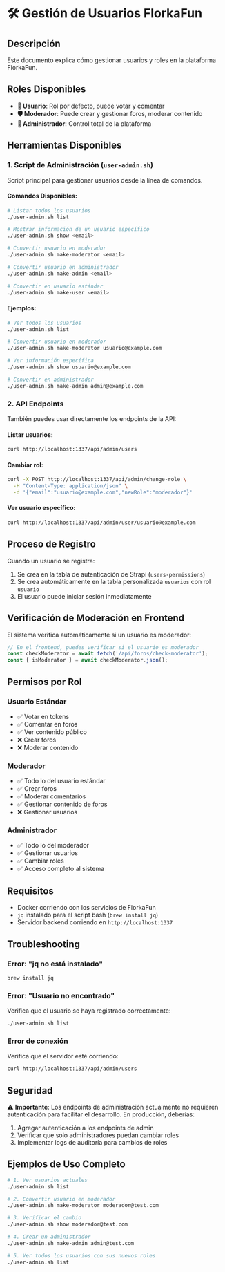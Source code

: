 # 🛠️ Gestión de Usuarios FlorkaFun

## Descripción

Este documento explica cómo gestionar usuarios y roles en la plataforma FlorkaFun.

## Roles Disponibles

- **👤 Usuario**: Rol por defecto, puede votar y comentar
- **🛡️ Moderador**: Puede crear y gestionar foros, moderar contenido
- **👑 Administrador**: Control total de la plataforma

## Herramientas Disponibles

### 1. Script de Administración (`user-admin.sh`)

Script principal para gestionar usuarios desde la línea de comandos.

#### Comandos Disponibles:

```bash
# Listar todos los usuarios
./user-admin.sh list

# Mostrar información de un usuario específico
./user-admin.sh show <email>

# Convertir usuario en moderador
./user-admin.sh make-moderator <email>

# Convertir usuario en administrador
./user-admin.sh make-admin <email>

# Convertir en usuario estándar
./user-admin.sh make-user <email>
```

#### Ejemplos:

```bash
# Ver todos los usuarios
./user-admin.sh list

# Convertir usuario en moderador
./user-admin.sh make-moderator usuario@example.com

# Ver información específica
./user-admin.sh show usuario@example.com

# Convertir en administrador
./user-admin.sh make-admin admin@example.com
```

### 2. API Endpoints

También puedes usar directamente los endpoints de la API:

#### Listar usuarios:
```bash
curl http://localhost:1337/api/admin/users
```

#### Cambiar rol:
```bash
curl -X POST http://localhost:1337/api/admin/change-role \
  -H "Content-Type: application/json" \
  -d '{"email":"usuario@example.com","newRole":"moderador"}'
```

#### Ver usuario específico:
```bash
curl http://localhost:1337/api/admin/user/usuario@example.com
```

## Proceso de Registro

Cuando un usuario se registra:

1. Se crea en la tabla de autenticación de Strapi (`users-permissions`)
2. Se crea automáticamente en la tabla personalizada `usuarios` con rol `usuario`
3. El usuario puede iniciar sesión inmediatamente

## Verificación de Moderación en Frontend

El sistema verifica automáticamente si un usuario es moderador:

```javascript
// En el frontend, puedes verificar si el usuario es moderador
const checkModerator = await fetch('/api/foros/check-moderator');
const { isModerator } = await checkModerator.json();
```

## Permisos por Rol

### Usuario Estándar
- ✅ Votar en tokens
- ✅ Comentar en foros
- ✅ Ver contenido público
- ❌ Crear foros
- ❌ Moderar contenido

### Moderador
- ✅ Todo lo del usuario estándar
- ✅ Crear foros
- ✅ Moderar comentarios
- ✅ Gestionar contenido de foros
- ❌ Gestionar usuarios

### Administrador
- ✅ Todo lo del moderador
- ✅ Gestionar usuarios
- ✅ Cambiar roles
- ✅ Acceso completo al sistema

## Requisitos

- Docker corriendo con los servicios de FlorkaFun
- `jq` instalado para el script bash (`brew install jq`)
- Servidor backend corriendo en `http://localhost:1337`

## Troubleshooting

### Error: "jq no está instalado"
```bash
brew install jq
```

### Error: "Usuario no encontrado"
Verifica que el usuario se haya registrado correctamente:
```bash
./user-admin.sh list
```

### Error de conexión
Verifica que el servidor esté corriendo:
```bash
curl http://localhost:1337/api/admin/users
```

## Seguridad

⚠️ **Importante**: Los endpoints de administración actualmente no requieren autenticación para facilitar el desarrollo. En producción, deberías:

1. Agregar autenticación a los endpoints de admin
2. Verificar que solo administradores puedan cambiar roles
3. Implementar logs de auditoría para cambios de roles

## Ejemplos de Uso Completo

```bash
# 1. Ver usuarios actuales
./user-admin.sh list

# 2. Convertir usuario en moderador
./user-admin.sh make-moderator moderador@test.com

# 3. Verificar el cambio
./user-admin.sh show moderador@test.com

# 4. Crear un administrador
./user-admin.sh make-admin admin@test.com

# 5. Ver todos los usuarios con sus nuevos roles
./user-admin.sh list
```
